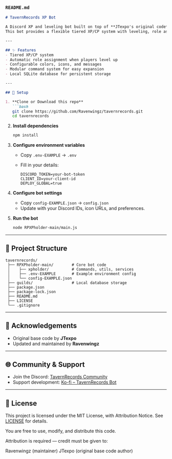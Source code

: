 ### `README.md`

````markdown
# TavernRecords XP Bot

A Discord XP and leveling bot built on top of **JTexpo's original code**, updated and maintained by **Ravenwingz**.  
This bot provides a flexible tiered XP/CP system with leveling, role assignment, and customization options.

---

## ✨ Features
- Tiered XP/CP system
- Automatic role assignment when players level up
- Configurable colors, icons, and messages
- Modular command system for easy expansion
- Local SQLite database for persistent storage

---

## 🚀 Setup

1. **Clone or Download this repo**
   ```bash
   git clone https://github.com/Ravenwingz/tavernrecords.git
   cd tavernrecords
````

2. **Install dependencies**

   ```bash
   npm install
   ```

3. **Configure environment variables**

   * Copy `.env-EXAMPLE` → `.env`
   * Fill in your details:

     ```env
     DISCORD_TOKEN=your-bot-token
     CLIENT_ID=your-client-id
     DEPLOY_GLOBAL=true
     ```

4. **Configure bot settings**

   * Copy `config-EXAMPLE.json` → `config.json`
   * Update with your Discord IDs, icon URLs, and preferences.

5. **Run the bot**

   ```bash
   node RPXPholder-main/main.js
   ```

---

## 📂 Project Structure

```
tavernrecords/
 ├── RPXPholder-main/        # Core bot code
 │    ├── xpholder/          # Commands, utils, services
 │    ├── .env-EXAMPLE       # Example environment config
 │    └── config-EXAMPLE.json
 ├── guilds/                 # Local database storage
 ├── package.json
 ├── package-lock.json
 ├── README.md
 ├── LICENSE
 └── .gitignore
```

---

## 🙏 Acknowledgements

* Original base code by **JTexpo**
* Updated and maintained by **Ravenwingz**

---

## 🌐 Community & Support
- Join the Discord: [TavernRecords Community](https://discord.gg/cqw4mnpDMG)
- Support development: [Ko-fi – TavernRecords Bot](https://ko-fi.com/tavernrecordsbot)


---

## 📜 License

This project is licensed under the MIT License, with Attribution Notice. See [LICENSE](E:\Downloads\GitHub-tavernrecords\tavernrecords\LICENSE) for details.

You are free to use, modify, and distribute this code.

Attribution is required — credit must be given to:

Ravenwingz (maintainer)
JTexpo (original base code author)


```
